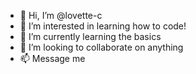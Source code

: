 - 👋 Hi, I’m @lovette-c
- 👀 I’m interested in learning how to code!
- 🌱 I’m currently learning the basics
- 💞️ I’m looking to collaborate on anything
- 📫 Message me

<!---
lovette-c/lovette-c is a ✨ special ✨ repository because its `README.md` (this file) appears on your GitHub profile.
You can click the Preview link to take a look at your changes.
--->
